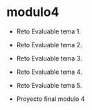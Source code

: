 # modulo4

- Reto Evaluable tema 1.

- Reto Evaluable tema 2.

- Reto Evaluable tema 3.

- Reto Evaluable tema 4.

- Reto Evaluable tema 5.

- Proyecto final modulo 4